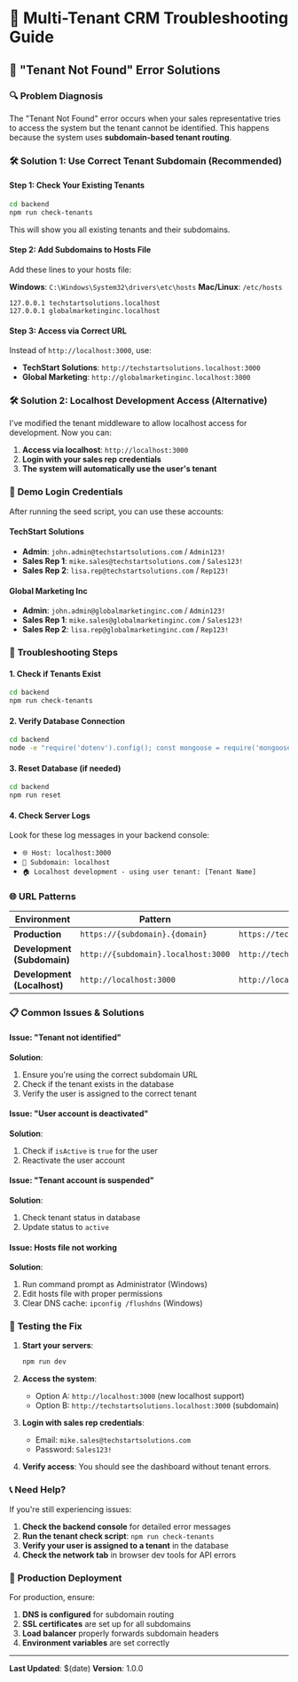 # 🏢 Multi-Tenant CRM Troubleshooting Guide

## 🚨 "Tenant Not Found" Error Solutions

### 🔍 **Problem Diagnosis**

The "Tenant Not Found" error occurs when your sales representative tries to access the system but the tenant cannot be identified. This happens because the system uses **subdomain-based tenant routing**.

### 🛠 **Solution 1: Use Correct Tenant Subdomain (Recommended)**

#### Step 1: Check Your Existing Tenants
```bash
cd backend
npm run check-tenants
```

This will show you all existing tenants and their subdomains.

#### Step 2: Add Subdomains to Hosts File
Add these lines to your hosts file:

**Windows**: `C:\Windows\System32\drivers\etc\hosts`
**Mac/Linux**: `/etc/hosts`

```
127.0.0.1 techstartsolutions.localhost
127.0.0.1 globalmarketinginc.localhost
```

#### Step 3: Access via Correct URL
Instead of `http://localhost:3000`, use:
- **TechStart Solutions**: `http://techstartsolutions.localhost:3000`
- **Global Marketing**: `http://globalmarketinginc.localhost:3000`

### 🛠 **Solution 2: Localhost Development Access (Alternative)**

I've modified the tenant middleware to allow localhost access for development. Now you can:

1. **Access via localhost**: `http://localhost:3000`
2. **Login with your sales rep credentials**
3. **The system will automatically use the user's tenant**

### 🔑 **Demo Login Credentials**

After running the seed script, you can use these accounts:

#### TechStart Solutions
- **Admin**: `john.admin@techstartsolutions.com` / `Admin123!`
- **Sales Rep 1**: `mike.sales@techstartsolutions.com` / `Sales123!`
- **Sales Rep 2**: `lisa.rep@techstartsolutions.com` / `Rep123!`

#### Global Marketing Inc
- **Admin**: `john.admin@globalmarketinginc.com` / `Admin123!`
- **Sales Rep 1**: `mike.sales@globalmarketinginc.com` / `Sales123!`
- **Sales Rep 2**: `lisa.rep@globalmarketinginc.com` / `Rep123!`

### 🔧 **Troubleshooting Steps**

#### 1. Check if Tenants Exist
```bash
cd backend
npm run check-tenants
```

#### 2. Verify Database Connection
```bash
cd backend
node -e "require('dotenv').config(); const mongoose = require('mongoose'); mongoose.connect(process.env.MONGODB_URI).then(() => console.log('✅ DB Connected')).catch(err => console.error('❌ DB Error:', err.message))"
```

#### 3. Reset Database (if needed)
```bash
cd backend
npm run reset
```

#### 4. Check Server Logs
Look for these log messages in your backend console:
- `🌐 Host: localhost:3000`
- `📍 Subdomain: localhost`
- `🏠 Localhost development - using user tenant: [Tenant Name]`

### 🌐 **URL Patterns**

| Environment | Pattern | Example |
|-------------|---------|---------|
| **Production** | `https://{subdomain}.{domain}` | `https://techstartsolutions.mycrm.com` |
| **Development (Subdomain)** | `http://{subdomain}.localhost:3000` | `http://techstartsolutions.localhost:3000` |
| **Development (Localhost)** | `http://localhost:3000` | `http://localhost:3000` |

### 📋 **Common Issues & Solutions**

#### Issue: "Tenant not identified"
**Solution**: 
1. Ensure you're using the correct subdomain URL
2. Check if the tenant exists in the database
3. Verify the user is assigned to the correct tenant

#### Issue: "User account is deactivated"
**Solution**: 
1. Check if `isActive` is `true` for the user
2. Reactivate the user account

#### Issue: "Tenant account is suspended"
**Solution**: 
1. Check tenant status in database
2. Update status to `active`

#### Issue: Hosts file not working
**Solution**: 
1. Run command prompt as Administrator (Windows)
2. Edit hosts file with proper permissions
3. Clear DNS cache: `ipconfig /flushdns` (Windows)

### 🔄 **Testing the Fix**

1. **Start your servers**:
   ```bash
   npm run dev
   ```

2. **Access the system**:
   - Option A: `http://localhost:3000` (new localhost support)
   - Option B: `http://techstartsolutions.localhost:3000` (subdomain)

3. **Login with sales rep credentials**:
   - Email: `mike.sales@techstartsolutions.com`
   - Password: `Sales123!`

4. **Verify access**: You should see the dashboard without tenant errors.

### 📞 **Need Help?**

If you're still experiencing issues:

1. **Check the backend console** for detailed error messages
2. **Run the tenant check script**: `npm run check-tenants`
3. **Verify your user is assigned to a tenant** in the database
4. **Check the network tab** in browser dev tools for API errors

### 🚀 **Production Deployment**

For production, ensure:
1. **DNS is configured** for subdomain routing
2. **SSL certificates** are set up for all subdomains
3. **Load balancer** properly forwards subdomain headers
4. **Environment variables** are set correctly

---

**Last Updated**: $(date)
**Version**: 1.0.0



